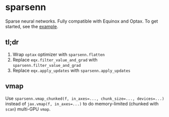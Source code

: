 # sparsenn

Sparse neural networks. Fully compatible with Equinox and Optax. To get started, see the [example](examples/regression.ipynb).

## tl;dr

1. Wrap `optax` optimizer with `sparsenn.flatten`
2. Replace `eqx.filter_value_and_grad` with `sparsenn.filter_value_and_grad`
3. Replace `eqx.apply_updates` with `sparsenn.apply_updates`

## vmap
Use `sparsenn.vmap_chunked(f, in_axes=..., chunk_size=..., devices=...)` instead of `jax.vmap(f, in_axes=...)` to do memory-limited (chunked with `scan`) multi-GPU `vmap`.
